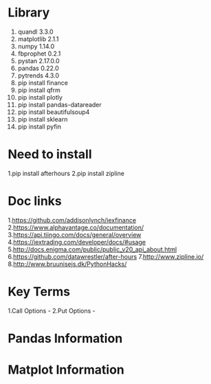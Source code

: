 # Library

1. quandl 3.3.0
2. matplotlib 2.1.1
3. numpy 1.14.0
4. fbprophet 0.2.1
5. pystan 2.17.0.0
6. pandas 0.22.0
7. pytrends 4.3.0
8. pip install finance
9. pip install qfrm
10. pip install plotly
11. pip install pandas-datareader
12. pip install beautifulsoup4
13. pip install sklearn
14. pip install pyfin

# Need to install
1.pip install afterhours
2.pip install zipline

# Doc links
1.https://github.com/addisonlynch/iexfinance
2.https://www.alphavantage.co/documentation/
3.https://api.tiingo.com/docs/general/overview
4.https://iextrading.com/developer/docs/#usage
5.http://docs.enigma.com/public/public_v20_api_about.html
6.https://github.com/datawrestler/after-hours
7.http://www.zipline.io/
8.http://www.bruunisejs.dk/PythonHacks/

# Key Terms
1.Call Options -
2.Put Options -

# Pandas Information

# Matplot Information

#
